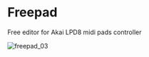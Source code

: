 # Freepad
Free editor for Akai LPD8 midi pads controller

![freepad_03](https://github.com/user-attachments/assets/500d8a20-1b2d-460b-bfd3-9a808fbddc8a)
